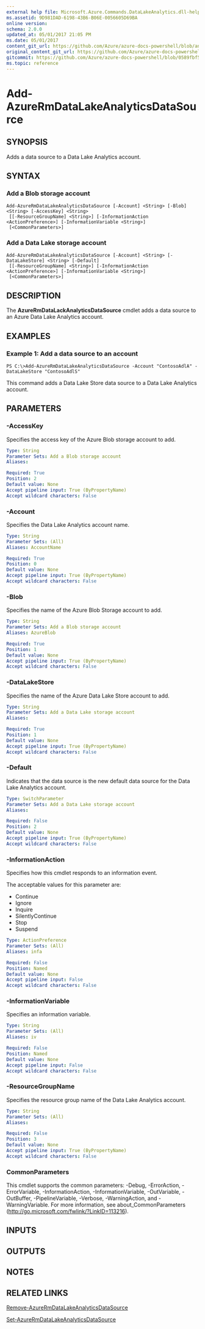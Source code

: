 ```yaml
---
external help file: Microsoft.Azure.Commands.DataLakeAnalytics.dll-help.xml
ms.assetid: 9D981DAD-6198-43B6-B06E-0056605D69BA
online version:
schema: 2.0.0
updated_at: 05/01/2017 21:05 PM
ms.date: 05/01/2017
content_git_url: https://github.com/Azure/azure-docs-powershell/blob/anne052617/azureps-cmdlets-docs/ResourceManager/AzureRM.DataLakeAnalytics/v1.1.4/Add-AzureRmDataLakeAnalyticsDataSource.md
original_content_git_url: https://github.com/Azure/azure-docs-powershell/blob/anne052617/azureps-cmdlets-docs/ResourceManager/AzureRM.DataLakeAnalytics/v1.1.4/Add-AzureRmDataLakeAnalyticsDataSource.md
gitcommit: https://github.com/Azure/azure-docs-powershell/blob/0589fbf53d27e39e0cf445261d29c64fb0859d62
ms.topic: reference
---
```


# Add-AzureRmDataLakeAnalyticsDataSource

## SYNOPSIS
Adds a data source to a Data Lake Analytics account.

## SYNTAX

### Add a Blob storage account
```
Add-AzureRmDataLakeAnalyticsDataSource [-Account] <String> [-Blob] <String> [-AccessKey] <String>
 [[-ResourceGroupName] <String>] [-InformationAction <ActionPreference>] [-InformationVariable <String>]
 [<CommonParameters>]
```

### Add a Data Lake storage account
```
Add-AzureRmDataLakeAnalyticsDataSource [-Account] <String> [-DataLakeStore] <String> [-Default]
 [[-ResourceGroupName] <String>] [-InformationAction <ActionPreference>] [-InformationVariable <String>]
 [<CommonParameters>]
```

## DESCRIPTION
The **AzureRmDataLackAnalyticsDataSource** cmdlet adds a data source to an Azure Data Lake Analytics account.

## EXAMPLES

### Example 1: Add a data source to an account
```
PS C:\>Add-AzureRmDataLakeAnalyticsDataSource -Account "ContosoAdlA" -DataLakeStore "ContosoAdlS"
```

This command adds a Data Lake Store data source to a Data Lake Analytics account.

## PARAMETERS

### -AccessKey
Specifies the access key of the Azure Blob storage account to add.

```yaml
Type: String
Parameter Sets: Add a Blob storage account
Aliases: 

Required: True
Position: 2
Default value: None
Accept pipeline input: True (ByPropertyName)
Accept wildcard characters: False
```

### -Account
Specifies the Data Lake Analytics account name.

```yaml
Type: String
Parameter Sets: (All)
Aliases: AccountName

Required: True
Position: 0
Default value: None
Accept pipeline input: True (ByPropertyName)
Accept wildcard characters: False
```

### -Blob
Specifies the name of the Azure Blob Storage account to add.

```yaml
Type: String
Parameter Sets: Add a Blob storage account
Aliases: AzureBlob

Required: True
Position: 1
Default value: None
Accept pipeline input: True (ByPropertyName)
Accept wildcard characters: False
```

### -DataLakeStore
Specifies the name of the Azure Data Lake Store account to add.

```yaml
Type: String
Parameter Sets: Add a Data Lake storage account
Aliases: 

Required: True
Position: 1
Default value: None
Accept pipeline input: True (ByPropertyName)
Accept wildcard characters: False
```

### -Default
Indicates that the data source is the new default data source for the Data Lake Analytics account.

```yaml
Type: SwitchParameter
Parameter Sets: Add a Data Lake storage account
Aliases: 

Required: False
Position: 2
Default value: None
Accept pipeline input: True (ByPropertyName)
Accept wildcard characters: False
```

### -InformationAction
Specifies how this cmdlet responds to an information event.

The acceptable values for this parameter are:

- Continue
- Ignore
- Inquire
- SilentlyContinue
- Stop
- Suspend

```yaml
Type: ActionPreference
Parameter Sets: (All)
Aliases: infa

Required: False
Position: Named
Default value: None
Accept pipeline input: False
Accept wildcard characters: False
```

### -InformationVariable
Specifies an information variable.

```yaml
Type: String
Parameter Sets: (All)
Aliases: iv

Required: False
Position: Named
Default value: None
Accept pipeline input: False
Accept wildcard characters: False
```

### -ResourceGroupName
Specifies the resource group name of the Data Lake Analytics account.

```yaml
Type: String
Parameter Sets: (All)
Aliases: 

Required: False
Position: 3
Default value: None
Accept pipeline input: True (ByPropertyName)
Accept wildcard characters: False
```

### CommonParameters
This cmdlet supports the common parameters: -Debug, -ErrorAction, -ErrorVariable, -InformationAction, -InformationVariable, -OutVariable, -OutBuffer, -PipelineVariable, -Verbose, -WarningAction, and -WarningVariable. For more information, see about_CommonParameters (http://go.microsoft.com/fwlink/?LinkID=113216).

## INPUTS

## OUTPUTS

## NOTES

## RELATED LINKS

[Remove-AzureRmDataLakeAnalyticsDataSource](./Remove-AzureRmDataLakeAnalyticsDataSource.md)

[Set-AzureRmDataLakeAnalyticsDataSource](./Set-AzureRmDataLakeAnalyticsDataSource.md)


